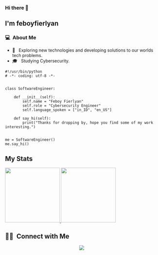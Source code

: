 ### Hi there 👋

## I'm feboyfierlyan

### 💻 &nbsp;About Me 

- 🤔 &nbsp; Exploring new technologies and developing solutions to our worlds tech problems.
- 🎓 &nbsp; Studying Cybersecurity.


```
#!/usr/bin/python
# -*- coding: utf-8 -*-


class SoftwareEngineer:

    def __init__(self):
        self.name = "Feboy Fierlyan"
        self.role = "Cybersecurity Engineer"
        self.language_spoken = ["in_ID", "en_US"]

    def say_hi(self):
        print("Thanks for dropping by, hope you find some of my work interesting.")


me = SoftwareEngineer()
me.say_hi()
```

## My Stats
<p>
<a href="https://github.com/feboyfierlyan">
  <img height="180em" src="https://github-readme-stats.vercel.app/api?username=feboyfierlyan&show_icons=true&theme=radical" />
  <img height="180em" src="https://github-readme-stats-eight-theta.vercel.app/api/top-langs/?username=feboyfierlyan&theme=radical&layout=compact&exclude_lang=java+r" />
</a>
</p>


##  🤝🏻 &nbsp;Connect with Me

<p align="center">
<a href="mailto:egid5829c0016ae262o@protonmail.com"><img src="https://img.shields.io/badge/-egid5829c0016ae262o@protonmail.com-D14836?style=flat-square&logo=Gmail&logoColor=white"/></a>

<!--
**feboyfierlyan/feboyfierlyan** is a ✨ _special_ ✨ repository because its `README.md` (this file) appears on your GitHub profile.

